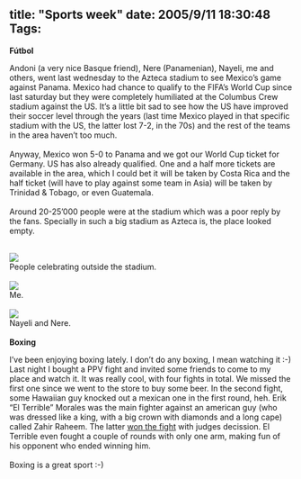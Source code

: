 title: "Sports week"
date: 2005/9/11 18:30:48
Tags: 
---
<strong>Fútbol</strong><br/><p>
Andoni (a very nice Basque friend), Nere (Panamenian), Nayeli, me and
others, went last wednesday to the Azteca stadium to see Mexico&#8217;s game
against Panama. Mexico had chance to qualify to the FIFA&#8217;s World Cup
since last saturday but they were completely humiliated at the Columbus
Crew stadium against the US. It&#8217;s a little bit sad to see how the US
have improved their soccer level through the years (last time Mexico
played in that specific stadium with the US, the latter lost 7-2, in
the 70s) and the rest of the teams in the area haven&#8217;t too much.<br/><br/>
Anyway, Mexico won 5-0 to Panama and we got our World Cup ticket for
Germany. US has also already qualified. One and a half more tickets are
available in the area, which I could bet it will be taken by Costa Rica
and the half ticket (will have to play against some team in Asia) will
be taken by Trinidad &amp; Tobago, or even Guatemala.<br/><br/>
Around 20-25&#8217;000 people were at the stadium which was a poor reply by
the fans. Specially in such a big stadium as Azteca is, the place
looked empty.<br/><br/></p>
<img vspace="0" hspace="0" border="0" src="http://damog.nipl.net/images/azteca1.jpg"/><br/>
People celebrating outside the stadium.<br/><br/><img vspace="0" hspace="0" border="0" src="http://damog.nipl.net/images/azteca2.jpg"/><br/>
Me.<br/><br/><img vspace="0" hspace="0" border="0" src="http://damog.nipl.net/images/azteca3.jpg"/><br/>
Nayeli and Nere.<br/><br/><strong>Boxing</strong><br/><p>
I&#8217;ve been enjoying boxing lately. I don&#8217;t do any boxing, I mean
watching it :-) Last night I bought a PPV fight and invited some
friends to come to my place and watch it. It was really cool, with four
fights in total. We missed the first one since we went to the store to
buy some beer. In the second fight, some Hawaiian guy knocked out a
mexican one in the first round, heh. Erik &#8220;El Terrible&#8221; Morales was the
main fighter against an american guy (who was dressed like a king, with
a big crown with diamonds and a long cape) called Zahir Raheem. The
latter <a href="http://sports.espn.go.com/sports/boxing/news/story?id=2158093" target="_blank">won the fight</a> with judges decission. El Terrible even fought a
couple of rounds with only one arm, making fun of his opponent who
ended winning him.<br/><br/>
Boxing is a great sport :-)<br/><br/><br/><br/></p>
